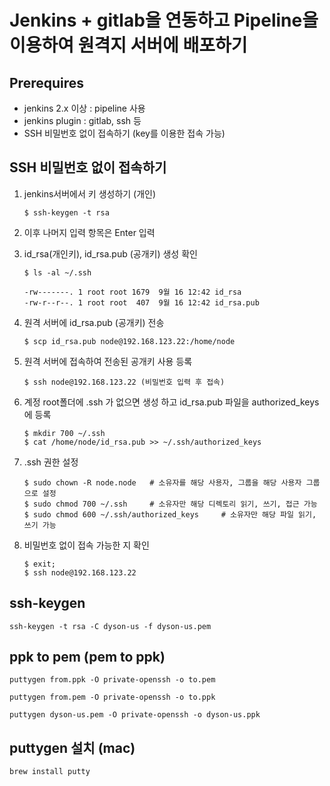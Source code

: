 # Jenkins + gitlab을 연동하고 Pipeline을 이용하여 원격지 서버에 배포하기

## Prerequires
+ jenkins 2.x 이상 : pipeline 사용
+ jenkins plugin : gitlab, ssh 등
+ SSH 비밀번호 없이 접속하기 (key를 이용한 접속 가능)



## SSH 비밀번호 없이 접속하기
1. jenkins서버에서 키 생성하기 (개인)
    ```
    $ ssh-keygen -t rsa
    ```
2. 이후 나머지 입력 항목은 Enter 입력
3. id_rsa(개인키), id_rsa.pub (공개키) 생성 확인
    ```
    $ ls -al ~/.ssh

    -rw-------. 1 root root 1679  9월 16 12:42 id_rsa
    -rw-r--r--. 1 root root  407  9월 16 12:42 id_rsa.pub
    ````

4. 원격 서버에 id_rsa.pub (공개키) 전송
    ```
    $ scp id_rsa.pub node@192.168.123.22:/home/node
    ````

5. 원격 서버에 접속하여 전송된 공개키 사용 등록
    ```
    $ ssh node@192.168.123.22 (비밀번호 입력 후 접속)
    ```

6. 계정 root폴더에 .ssh 가 없으면 생성 하고 id_rsa.pub 파일을 authorized_keys 에 등록 
    ```
    $ mkdir 700 ~/.ssh
    $ cat /home/node/id_rsa.pub >> ~/.ssh/authorized_keys
    ```

7. .ssh 권한 설정 
    ```
    $ sudo chown -R node.node   # 소유자를 해당 사용자, 그룹을 해당 사용자 그룹으로 설정
    $ sudo chmod 700 ~/.ssh     # 소유자만 해당 디렉토리 읽기, 쓰기, 접근 가능
    $ sudo chmod 600 ~/.ssh/authorized_keys     # 소유자만 해당 파일 읽기, 쓰기 가능
    ```    

8. 비밀번호 없이 접속 가능한 지 확인 
    ```
    $ exit;
    $ ssh node@192.168.123.22
    ````


## ssh-keygen
```
ssh-keygen -t rsa -C dyson-us -f dyson-us.pem
```

## ppk to pem (pem to ppk)
```
puttygen from.ppk -O private-openssh -o to.pem
```

```
puttygen from.pem -O private-openssh -o to.ppk
```

```
puttygen dyson-us.pem -O private-openssh -o dyson-us.ppk
```

## puttygen 설치 (mac)
```
brew install putty
```